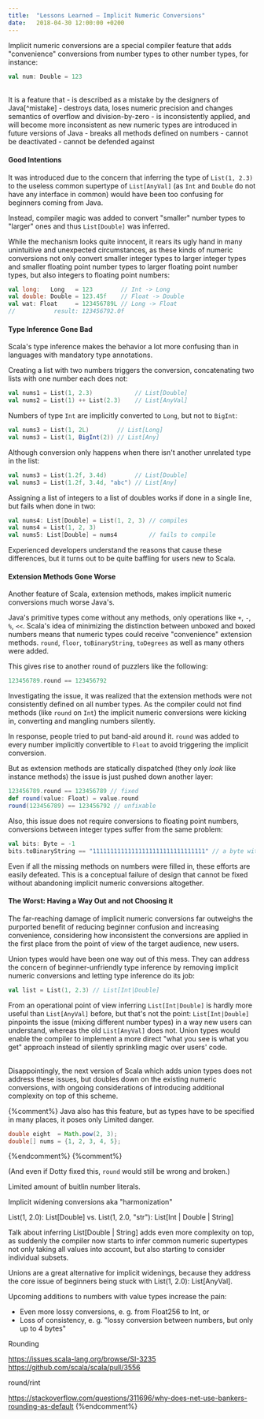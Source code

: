 ```yaml
---
title:  "Lessons Learned – Implicit Numeric Conversions"
date:   2018-04-30 12:00:00 +0200
---
```


Implicit numeric conversions are a special compiler feature that adds
"convenience" conversions from number types to other number types, for instance:

```scala
val num: Double = 123
```

<br/>
It is a feature that
- is described as a mistake by the designers of Java[^mistake]
- destroys data, loses numeric precision and changes semantics of overflow and
  division-by-zero
- is inconsistently applied, and will become more inconsistent as new
  numeric types are introduced in future versions of Java
- breaks all methods defined on numbers
- cannot be deactivated
- cannot be defended against

#### Good Intentions

It was introduced due to the concern that inferring the type of `List(1, 2.3)`
to the useless common supertype of `List[AnyVal]` (as `Int` and `Double` do not
have any interface in common) would have been too confusing for beginners coming
from Java.

Instead, compiler magic was added to convert "smaller" number types to "larger"
ones and thus `List[Double]` was inferred.

While the mechanism looks quite innocent, it rears its ugly hand in many
unintuitive and unexpected circumstances, as these kinds of numeric conversions
not only convert smaller integer types to larger integer types and smaller
floating point number types to larger floating point number types, but also
integers to floating point numbers:

```scala
val long:   Long   = 123        // Int -> Long
val double: Double = 123.45f    // Float -> Double
val wat: Float     = 123456789L // Long -> Float
//           result: 123456792.0f
```

#### Type Inference Gone Bad

Scala's type inference makes the behavior a lot more confusing than in languages
with mandatory type annotations.

Creating a list with two numbers triggers the conversion, concatenating two
lists with one number each does not:

```scala
val nums1 = List(1, 2.3)            // List[Double]
val nums2 = List(1) ++ List(2.3)    // List[AnyVal]
```

Numbers of type `Int` are implicitly converted to `Long`, but not to `BigInt`:

```scala
val nums3 = List(1, 2L)        // List[Long]
val nums3 = List(1, BigInt(2)) // List[Any]
```

Although conversion only happens when there isn't another unrelated type in the
list:

```scala
val nums3 = List(1.2f, 3.4d)        // List[Double]
val nums3 = List(1.2f, 3.4d, "abc") // List[Any]
```

Assigning a list of integers to a list of doubles works if done in a single line,
but fails when done in two:

```scala
val nums4: List[Double] = List(1, 2, 3) // compiles
val nums4 = List(1, 2, 3)
val nums5: List[Double] = nums4         // fails to compile
```

Experienced developers understand the reasons that cause these differences, but
it turns out to be quite baffling for users new to Scala.

#### Extension Methods Gone Worse

Another feature of Scala, extension methods, makes implicit numeric conversions
much worse Java's.

Java's primitive types come without any methods, only operations like `+`, `-`,
`%`, `<<`.
Scala's idea of minimizing the distinction between unboxed and boxed
numbers means that numeric types could receive "convenience" extension methods.
`round`, `floor`, `toBinaryString`, `toDegrees` as well as many others were added.

This gives rise to another round of puzzlers like the following:

```scala
123456789.round == 123456792
```

Investigating the issue, it was realized that the extension methods were not
consistently defined on all number types. As the compiler could not find methods
(like `round` on `Int`) the implicit numeric conversions were kicking in,
converting and mangling numbers silently.

In response, people tried to put band-aid around it. `round` was added to every
number implicitly convertible to `Float` to avoid triggering the implicit
conversion.

But as extension methods are statically dispatched (they only _look_ like
instance methods) the issue is just pushed down another layer:

```scala
123456789.round == 123456789 // fixed
def round(value: Float) = value.round
round(123456789) == 123456792 // unfixable
```

Also, this issue does not require conversions to floating point numbers,
conversions between integer types suffer from the same problem:

```scala
val bits: Byte = -1
bits.toBinaryString == "11111111111111111111111111111111" // a byte with 32 bits?
```

Even if all the missing methods on numbers were filled in, these efforts are
easily defeated. This is a conceptual failure of design that cannot be fixed
without abandoning implicit numeric conversions altogether.

#### The Worst: Having a Way Out and not Choosing it

The far-reaching damage of implicit numeric conversions far outweighs the
purported benefit of reducing beginner confusion and increasing convenience,
considering how inconsistent the conversions are applied in the first place from
the point of view of the target audience, new users.

Union types would have been one way out of this mess. They can address the
concern of beginner-unfriendly type inference by removing implicit numeric
conversions and letting type inference do its job:

```scala
val list = List(1, 2.3) // List[Int|Double]
```

From an operational point of view inferring `List[Int|Double]` is hardly more
useful than `List[AnyVal]` before, but that's not the point:
`List[Int|Double]` pinpoints the issue (mixing different number types) in a way
new users can understand, whereas the old `List[AnyVal]` does not.
Union types would enable the compiler to implement a more direct "what you see
is what you get" approach instead of silently sprinkling magic over users' code.

<br/>
Disappointingly, the next version of Scala which adds union types does not
address these issues, but doubles down on the existing numeric conversions, with
ongoing considerations of introducing additional complexity on top of this scheme.

{%comment%}
Java also has this feature, but as types have to be specified in many places, it
poses only Limited danger.

```java
double eight  = Math.pow(2, 3);
double[] nums = {1, 2, 3, 4, 5};
```
{%endcomment%}
{%comment%}

(And even if Dotty fixed this, `round` would still be wrong and broken.)

Limited amount of buitlin number literals.

Implicit widening conversions aka "harmonization"

List(1, 2.0): List[Double] vs. List(1, 2.0, "str"): List[Int | Double | String]

Talk about inferring List[Double | String] adds even more complexity on top, as
suddenly the compiler now starts to infer common numeric supertypes not only
taking all values into account, but also starting to consider individual subsets.

Unions are a great alternative for implicit widenings, because they address the
core issue of beginners being stuck with List(1, 2.0): List[AnyVal].

Upcoming additions to numbers with value types increase the pain:
- Even more lossy conversions, e. g. from Float256 to Int, or
- Loss of consistency, e. g. "lossy conversion between numbers, but only up to
  4 bytes"

Rounding

https://issues.scala-lang.org/browse/SI-3235
https://github.com/scala/scala/pull/3556

round/rint

https://stackoverflow.com/questions/311696/why-does-net-use-bankers-rounding-as-default
{%endcomment%}

[^mistake]: > It would be totally delightful to go through [Java] Puzzlers, another book that I wrote with Neal Gafter, which contains all the traps and pitfalls in the language and just excise them - one by one. Simply remove them.<br/>There are things that were just mistakes, so for example ... [misspeaks] ... int to float, is a primitive widening conversion and happens silently, but is lossy if you go from int to float and back to int. You often won't get the same int that you started with.<br/>Because, you know, floats, some of the bits are used for the exponent rather then the mantissa, so you loose precision. When you go to float and back to int you'll find that you didn't have the int you started with.<br/>So, you know, it was a mistake, it should corrected, it would break existing programs. So I do like the idea of essentially writing a new language which is very similar to Java which sort of fixes all these bad things. And if someone's to call it 'Java', that would be great, too. Just so long as traditional Java source code can still be compiled and run against the latest VMs. [...]<br/>_-- Joshua Bloch, Devoxx 2008_
